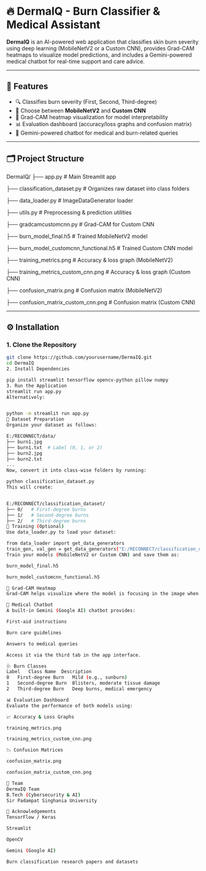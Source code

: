 # 🔥 DermaIQ - Burn Classifier & Medical Assistant

**DermaIQ** is an AI-powered web application that classifies skin burn severity using deep learning (MobileNetV2 or a Custom CNN), provides Grad-CAM heatmaps to visualize model predictions, and includes a Gemini-powered medical chatbot for real-time support and care advice.

---

## 🧠 Features

- 🔍 Classifies burn severity (First, Second, Third-degree)
- 🧠 Choose between **MobileNetV2** and **Custom CNN**
- 🌈 Grad-CAM heatmap visualization for model interpretability
- 📊 Evaluation dashboard (accuracy/loss graphs and confusion matrix)
- 💬 Gemini-powered chatbot for medical and burn-related queries

---

## 🗂️ Project Structure

DermaIQ/
├── app.py # Main Streamlit app

├── classification_dataset.py # Organizes raw dataset into class folders

├── data_loader.py # ImageDataGenerator loader

├── utils.py # Preprocessing & prediction utilities

├── gradcamcustomcnn.py # Grad-CAM for Custom CNN

├── burn_model_final.h5 # Trained MobileNetV2 model

├── burn_model_customcnn_functional.h5 # Trained Custom CNN model

├── training_metrics.png # Accuracy & loss graph (MobileNetV2)

├── training_metrics_custom_cnn.png # Accuracy & loss graph (Custom CNN)

├── confusion_matrix.png # Confusion matrix (MobileNetV2)

├── confusion_matrix_custom_cnn.png # Confusion matrix (Custom CNN)

---

## ⚙️ Installation

### 1. Clone the Repository

```bash
git clone https://github.com/yourusername/DermaIQ.git
cd DermaIQ
2. Install Dependencies

pip install streamlit tensorflow opencv-python pillow numpy
3. Run the Application
streamlit run app.py
Alternatively:


python -m streamlit run app.py
📁 Dataset Preparation
Organize your dataset as follows:

E:/RECONNECT/data/
├── burn1.jpg
├── burn1.txt  # Label (0, 1, or 2)
├── burn2.jpg
├── burn2.txt
...
Now, convert it into class-wise folders by running:

python classification_dataset.py
This will create:


E:/RECONNECT/classification_dataset/
├── 0/   # First-degree burns
├── 1/   # Second-degree burns
├── 2/   # Third-degree burns
🧪 Training (Optional)
Use data_loader.py to load your dataset:

from data_loader import get_data_generators
train_gen, val_gen = get_data_generators("E:/RECONNECT/classification_dataset")
Train your models (MobileNetV2 or Custom CNN) and save them as:

burn_model_final.h5

burn_model_customcnn_functional.h5

🔬 Grad-CAM Heatmap
Grad-CAM helps visualize where the model is focusing in the image when making a prediction. It is automatically displayed in the app after a burn classification.

💬 Medical Chatbot
A built-in Gemini (Google AI) chatbot provides:

First-aid instructions

Burn care guidelines

Answers to medical queries

Access it via the third tab in the app interface.

🩺 Burn Classes
Label	Class Name	Description
0	First-degree Burn	Mild (e.g., sunburn)
1	Second-degree Burn	Blisters, moderate tissue damage
2	Third-degree Burn	Deep burns, medical emergency

📊 Evaluation Dashboard
Evaluate the performance of both models using:

📈 Accuracy & Loss Graphs

training_metrics.png

training_metrics_custom_cnn.png

📉 Confusion Matrices

confusion_matrix.png

confusion_matrix_custom_cnn.png

🙌 Team
DermaIQ Team
B.Tech (Cybersecurity & AI)
Sir Padampat Singhania University

🔗 Acknowledgements
TensorFlow / Keras

Streamlit

OpenCV

Gemini (Google AI)

Burn classification research papers and datasets
